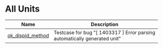 # All Units


| Name | Description |
|---|---|
| [ok_dispid_method](ok_dispid_method.md) | Testcase for bug &quot;\[ 1403317 \] Error parsing automatically generated unit&quot; |

